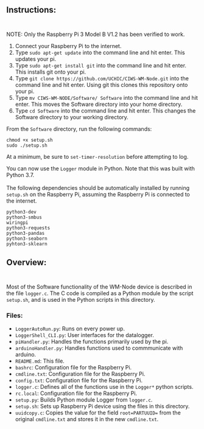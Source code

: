 ## Instructions:</br></br>
NOTE: Only the Raspberry Pi 3 Model B V1.2 has been verified to work.
1. Connect your Raspberry Pi to the internet. 
2. Type `sudo apt-get update` into the command line and hit enter. This updates your pi.
3. Type `sudo apt-get install git` into the command line and hit enter. This installs git onto your pi.
4. Type `git clone https://github.com/UCHIC/CIWS-WM-Node.git` into the command line and hit enter. Using git this clones this repository onto your pi.
5. Type `mv CIWS-WM-NODE/Software/ Software` into the command line and hit enter. This moves the Software directory into your home directory.
6. Type `cd Software` into the command line and hit enter. This changes the Software directory to your working directory.

From the `Software` directory, run the following commands:
```
chmod +x setup.sh
sudo ./setup.sh
```
At a minimum, be sure to `set-timer-resolution` before attempting to log.

You can now use the `Logger` module in Python. Note that this was built with Python 3.7.</br></br>
The following dependencies should be automatically installed by running `setup.sh` on the Raspberry Pi, assuming the Raspberry Pi is connected to the internet.
```
python3-dev
python3-smbus
wiringpi
python3-requests
python3-pandas
python3-seaborn
pyhton3-sklearn
```
## Overview:</br></br>
Most of the Software functionality of the WM-Node device is described in the file `logger.c`. The C code is compiled as a Python module by the script `setup.sh`, and is used in the Python scripts in this directory.

### Files:
- `LoggerAutoRun.py`: Runs on every power up.
- `LoggerShell_CLI.py`: User interfaces for the datalogger.
- `piHandler.py`: Handles the functions primarily used by the pi.
- `arduinoHandler.py`: Handles functions used to commmunicate with arduino.
- `README.md`: This file.
- `bashrc`: Configuration file for the Raspberry Pi.
- `cmdline.txt`: Configuration file for the Raspberry Pi.
- `config.txt`: Configuration file for the Raspberry Pi.
- `logger.c`: Defines all of the functions use in the `Logger*` python scripts.
- `rc.local`: Configuration file for the Raspberry Pi.
- `setup.py`: Builds Python module Logger from `logger.c`.
- `setup.sh`: Sets up Raspberry Pi device using the files in this directory.
- `uuidcopy.c`: Copies the value for the field `root=PARTUUID=` from the original `cmdline.txt` and stores it in the new `cmdline.txt`.
